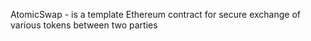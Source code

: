 AtomicSwap - is a template Ethereum contract for secure exchange of various tokens between two parties

